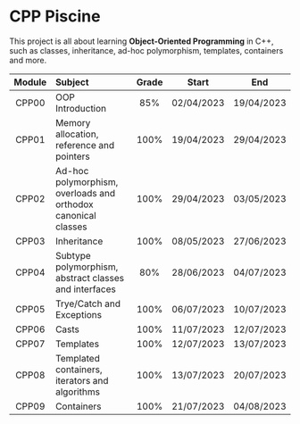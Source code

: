 # CPP Piscine

This project is all about learning **Object-Oriented Programming** in C++, such as classes, inheritance, ad-hoc polymorphism, templates, containers and more.

| Module | Subject | Grade |  Start | End |
| :---: | :--- | :---: | :---: | :---: |
| CPP00 | OOP Introduction | 85% | 02/04/2023 | 19/04/2023 |
| CPP01 | Memory allocation, reference and pointers | 100% | 19/04/2023 | 29/04/2023 |
| CPP02 | Ad-hoc polymorphism, overloads and orthodox canonical classes | 100% | 29/04/2023 | 03/05/2023 |
| CPP03 | Inheritance | 100% | 08/05/2023 | 27/06/2023 |
| CPP04 | Subtype polymorphism, abstract classes and interfaces | 80% | 28/06/2023 | 04/07/2023 |
| CPP05 | Trye/Catch and Exceptions | 100% | 06/07/2023 | 10/07/2023 |
| CPP06 | Casts | 100% | 11/07/2023 | 12/07/2023 |
| CPP07 | Templates | 100% | 12/07/2023 | 13/07/2023 |
| CPP08 | Templated containers, iterators and algorithms | 100% | 13/07/2023 | 20/07/2023 |
| CPP09 | Containers | 100% | 21/07/2023 | 04/08/2023 |